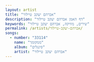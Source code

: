 ```yaml
---
layout: artist
title: "אברהם יעקב טיילור"
description: "דף האמן אברהם יעקב טיילור"
keywords: "שירים, מוזיקה, אברהם יעקב טיילור"
permalink: /artists/אברהם-יעקב-טיילור/
songs:
  - number: "33114"
    name: "ממקומך"
    album: "סינגלים"
    artist: "אברהם יעקב טיילור"
---
```

